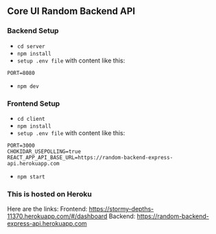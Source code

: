 ## Core UI Random Backend API

### Backend Setup
- `cd server`
- `npm install`
- `setup .env file` with content like this:
```
PORT=8080
```
- `npm dev`

### Frontend Setup
- `cd client`
- `npm install`
- `setup .env file` with content like this:

```
PORT=3000
CHOKIDAR_USEPOLLING=true
REACT_APP_API_BASE_URL=https://random-backend-express-api.herokuapp.com
```

- `npm start`


### This is hosted on Heroku
Here are the links:
Frontend: https://stormy-depths-11370.herokuapp.com/#/dashboard
Backend: https://random-backend-express-api.herokuapp.com